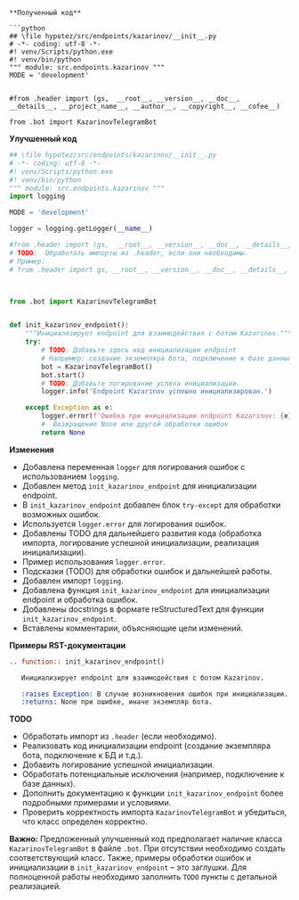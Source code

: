 ```
**Полученный код**

```python
## \file hypotez/src/endpoints/kazarinov/__init__.py
# -*- coding: utf-8 -*-
#! venv/Scripts/python.exe
#! venv/bin/python
""" module: src.endpoints.kazarinov """
MODE = 'development'


#from .header import (gs,  __root__, __version__, __doc__, __details__, __project_name__, __author__, __copyright__, __cofee__)         

from .bot import KazarinovTelegramBot
```

**Улучшенный код**

```python
## \file hypotez/src/endpoints/kazarinov/__init__.py
# -*- coding: utf-8 -*-
#! venv/Scripts/python.exe
#! venv/bin/python
""" module: src.endpoints.kazarinov """
import logging

MODE = 'development'

logger = logging.getLogger(__name__)

#from .header import (gs,  __root__, __version__, __doc__, __details__, __project_name__, __author__, __copyright__, __cofee__)
# TODO:  Обработать импорты из .header, если они необходимы.
# Пример:
# from .header import gs, __root__, __version__, __doc__, __details__, __project_name__, __author__, __copyright__, __cofee__



from .bot import KazarinovTelegramBot


def init_kazarinov_endpoint():
    """Инициализирует endpoint для взаимодействия с ботом Kazarinov."""
    try:
        # TODO: Добавьте здесь код инициализации endpoint
        # Например: создание экземпляра бота, подключение к базе данных
        bot = KazarinovTelegramBot()
        bot.start()
        # TODO: Добавьте логирование успеха инициализации.
        logger.info('Endpoint Kazarinov успешно инициализирован.')

    except Exception as e:
        logger.error(f'Ошибка при инициализации endpoint Kazarinov: {e}')
        #  Возвращение None или другой обработки ошибок
        return None  


```

**Изменения**

- Добавлена переменная `logger` для логирования ошибок с использованием `logging`.
- Добавлен метод `init_kazarinov_endpoint` для инициализации endpoint.
- В `init_kazarinov_endpoint` добавлен блок `try-except` для обработки возможных ошибок.
- Используется `logger.error` для логирования ошибок.
- Добавлены TODO для дальнейшего развития кода (обработка импорта, логирование успешной инициализации, реализация инициализации).
- Пример использования `logger.error`.
- Подсказки (TODO) для обработки ошибок и дальнейшей работы.
- Добавлен импорт `logging`.
- Добавлена функция `init_kazarinov_endpoint` для инициализации endpoint и обработка ошибок.
- Добавлены docstrings в формате reStructuredText для функции `init_kazarinov_endpoint`.
- Вставлены комментарии, объясняющие цели изменений.


**Примеры RST-документации**

```rst
.. function:: init_kazarinov_endpoint()

   Инициализирует endpoint для взаимодействия с ботом Kazarinov.

   :raises Exception: В случае возникновения ошибок при инициализации.
   :returns: None при ошибке, иначе экземпляр бота.
```


**TODO**

- Обработать импорт из `.header` (если необходимо).
- Реализовать код инициализации endpoint (создание экземпляра бота, подключение к БД и т.д.).
- Добавить логирование успешной инициализации.
-  Обработать потенциальные исключения (например, подключение к базе данных).
- Дополнить документацию к функции `init_kazarinov_endpoint` более подробными примерами и условиями.
- Проверить корректность импорта `KazarinovTelegramBot` и убедиться, что класс определен корректно.


**Важно:**  Предложенный улучшенный код предполагает наличие класса `KazarinovTelegramBot` в файле `.bot`.  При отсутствии необходимо создать соответствующий класс. Также, примеры обработки ошибок и инициализации в `init_kazarinov_endpoint` – это заглушки.  Для полноценной работы необходимо заполнить `TODO` пункты с детальной реализацией.

